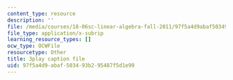 ```yaml
---
content_type: resource
description: ''
file: /media/courses/18-06sc-linear-algebra-fall-2011/97f5a4d9abaf503493b295487f5d1e99_J7DzL2_Na80.vtt
file_type: application/x-subrip
learning_resource_types: []
ocw_type: OCWFile
resourcetype: Other
title: 3play caption file
uid: 97f5a4d9-abaf-5034-93b2-95487f5d1e99
---
```

